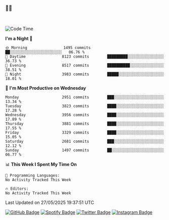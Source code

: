 ### 🤙🍺

<!-- <a href="https://github-readme-stats.vercel.app/api?username=hzak2xx&count_private=true&show_icons=true&theme=dracula">
  <img align="center" src="https://github-readme-stats.vercel.app/api?username=hzak2xx&count_private=true&show_icons=true&theme=dracula" />
</a>
</br> -->
</br>

<!--START_SECTION:waka-->
![Code Time](http://img.shields.io/badge/Code%20Time-4%2C209%20hrs%2040%20mins-blue)

**I'm a Night 🦉** 

```text
🌞 Morning                1495 commits        ██░░░░░░░░░░░░░░░░░░░░░░░   06.76 % 
🌆 Daytime                8123 commits        █████████░░░░░░░░░░░░░░░░   36.73 % 
🌃 Evening                8517 commits        ██████████░░░░░░░░░░░░░░░   38.51 % 
🌙 Night                  3983 commits        █████░░░░░░░░░░░░░░░░░░░░   18.01 % 
```
📅 **I'm Most Productive on Wednesday** 

```text
Monday                   2951 commits        ███░░░░░░░░░░░░░░░░░░░░░░   13.34 % 
Tuesday                  3823 commits        ████░░░░░░░░░░░░░░░░░░░░░   17.28 % 
Wednesday                3956 commits        ████░░░░░░░░░░░░░░░░░░░░░   17.89 % 
Thursday                 3881 commits        ████░░░░░░░░░░░░░░░░░░░░░   17.55 % 
Friday                   3329 commits        ████░░░░░░░░░░░░░░░░░░░░░   15.05 % 
Saturday                 2681 commits        ███░░░░░░░░░░░░░░░░░░░░░░   12.12 % 
Sunday                   1497 commits        ██░░░░░░░░░░░░░░░░░░░░░░░   06.77 % 
```


📊 **This Week I Spent My Time On** 

```text
💬 Programming Languages: 
No Activity Tracked This Week

🔥 Editors: 
No Activity Tracked This Week
```


 Last Updated on 27/05/2025 19:37:51 UTC
<!--END_SECTION:waka-->

[![GitHub Badge](https://img.shields.io/badge/GitHub-100000?style=for-the-badge&logo=github&logoColor=white)](https://github.com/hzak2xx)
[![Spotify Badge](https://img.shields.io/badge/Spotify-1ED760?&style=for-the-badge&logo=spotify&logoColor=white)](https://open.spotify.com/user/uf90s6sbbh75a1mt44clkhkvf)
[![Twitter Badge](https://img.shields.io/badge/Twitter-1DA1F2?style=for-the-badge&logo=twitter&logoColor=white)](https://twitter.com/hzak2xx)
[![Instagram Badge](https://img.shields.io/badge/Instagram-E4405F?style=for-the-badge&logo=instagram&logoColor=white)](https://www.instagram.com/hzak2xx/)

